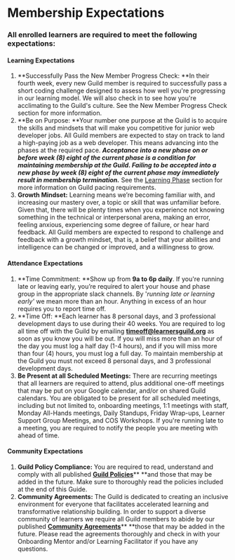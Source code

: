 # Membership Expectations

### All enrolled learners are required to meet the following expectations:

#### Learning Expectations

1. **Successfully Pass the New Member Progress Check: **In their fourth week, every new Guild member is required to successfully pass a short coding challenge designed to assess how well you're progressing in our learning model. We will also check in to see how you're acclimating to the Guild's culture. See the New Member Progress Check section for more information. 
2. **Be on Purpose: **Your number one purpose at the Guild is to acquire the skills and mindsets that will make you competitive for junior web developer jobs. All Guild members are expected to stay on track to land a high-paying job as a web developer. This means advancing into the phases at the required pace. _**Acceptance into a new phase on or before week \(8\) eight of the current phase is a condition for maintaining membership at the Guild. Failing to be accepted into a new phase by week \(8\) eight of the current phase may immediately result in membership termination.**_ See the [Learning Phase](//Phases/README.md) section for more information on Guild pacing requirements.
3. **Growth Mindset:** Learning means we’re becoming familiar with, and increasing our mastery over, a topic or skill that was unfamiliar before. Given that, there will be plenty times when you experience not knowing something in the technical or interpersonal arena, making an error, feeling anxious, experiencing some degree of failure, or hear hard feedback. All Guild members are expected to respond to challenge and feedback with a growth mindset, that is, a belief that your abilities and intelligence can be changed or improved, and a willingness to grow.

#### Attendance Expectations

1. **Time Commitment: **Show up from **9a to 6p daily**. If you're running late or leaving early, you’re required to alert your house and phase group in the appropriate slack channels. By '_running late or learning early'_ we mean more than an hour. Anything in excess of an hour requires you to report time off. 
2. **Time Off: **Each learner has 8 personal days, and 3 professional development days to use during their 40 weeks. You are required to log all time off with the Guild by emailing **timeoff@learnersguild.org** as soon as you know you will be out. If you will miss more than an hour of the day you must log a half day \(1-4 hours\), and if you will miss more than four \(4\) hours, you must log a full day. To maintain membership at the Guild you must not exceed 8 personal days, and 3 professional development days.
3. **Be Present at all Scheduled Meetings:** There are recurring meetings that all learners are required to attend, plus additional one-off meetings that may be put on your Google calendar, and/or on shared Guild calendars. You are obligated to be present for all scheduled meetings, including but not limited to, onboarding meetings, 1:1 meetings with staff, Monday All-Hands meetings, Daily Standups, Friday Wrap-ups, Learner Support Group Meetings, and COS Workshops. If you're running late to a meeting, you are required to notify the people you are meeting with ahead of time.

#### Community Expectations

1. **Guild Policy Compliance:** You are required to read, understand and comply with all published [**Guild Policies**](//Policies/README.md)** **and those that may be added in the future. Make sure to thoroughly read the policies included at the end of this Guide. 
2. **Community Agreements:** The Guild is dedicated to creating an inclusive environment for everyone that facilitates accelerated learning and transformative relationship building. In order to support a diverse community of learners we require all Guild members to abide by our published [**Community Agreements**](/community-agreements.md)** **those that may be added in the future. Please read the agreements thoroughly and check in with your Onboarding Mentor and/or Learning Facilitator if you have any questions. 



